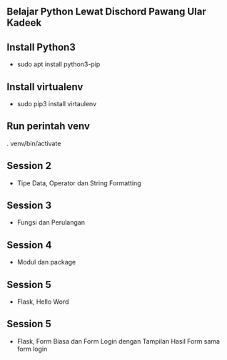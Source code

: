 ## Belajar Python Lewat Dischord Pawang Ular Kadeek

## Install Python3

- sudo apt install python3-pip

## Install virtualenv

- sudo pip3 install virtaulenv

## Run perintah venv

. venv/bin/activate

## Session 2

- Tipe Data, Operator dan String Formatting

## Session 3

- Fungsi dan Perulangan

## Session 4

- Modul dan package

## Session 5

- Flask, Hello Word

## Session 5

- Flask, Form Biasa dan Form Login dengan Tampilan Hasil Form sama form login
